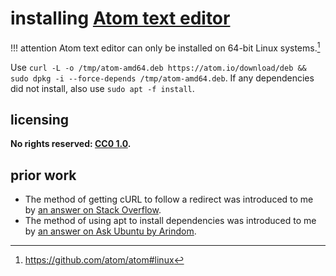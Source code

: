 # installing [Atom text editor]

!!! attention
    Atom text editor can only be installed on 64-bit Linux systems.[^insAtom1]

Use `curl -L -o /tmp/atom-amd64.deb https://atom.io/download/deb && sudo dpkg -i --force-depends /tmp/atom-amd64.deb`. If any dependencies did not install, also use `sudo apt -f install`.

## licensing
**No rights reserved: [CC0 1.0](https://creativecommons.org/publicdomain/zero/1.0/).**

## prior work
- The method of getting cURL to follow a redirect was introduced to me by [an answer on Stack Overflow](https://stackoverflow.com/questions/3074288/get-url-after-curl-is-redirected/3077316#3077316).
- The method of using apt to install dependencies was introduced to me by [an answer on Ask Ubuntu by Arindom](https://askubuntu.com/questions/40011/how-to-let-dpkg-i-install-dependencies-for-me/40050#40050).

[Atom text editor]: https://atom.io/
[^insAtom1]: https://github.com/atom/atom#linux
